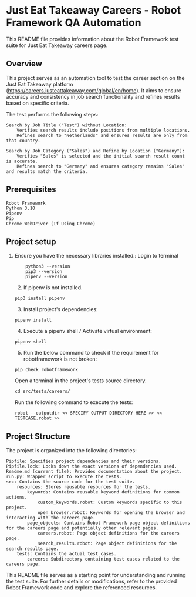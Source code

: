 # Just Eat Takeaway Careers - Robot Framework QA Automation

This README file provides information about the Robot Framework test suite for Just Eat Takeaway careers page.
## Overview

This project serves as an automation tool to test the career section on the Just Eat Takeaway platform (https://careers.justeattakeaway.com/global/en/home). It aims to ensure accuracy and consistency in job search functionality and refines results based on specific criteria.


The test performs the following steps:

    Search by Job Title ("Test") without Location:
        Verifies search results include positions from multiple locations.
        Refines search to "Netherlands" and ensures results are only from that country.

    Search by Job Category ("Sales") and Refine by Location ("Germany"):
        Verifies "Sales" is selected and the initial search result count is accurate.
        Refines search to "Germany" and ensures category remains "Sales" and results match the criteria.

## Prerequisites

    Robot Framework
    Python 3.10 
    Pipenv 
    Pip
    Chrome WebDriver (If Using Chrome)

## Project setup
    
1. Ensure you have the necessary libraries installed.: 
	Login to terminal
    ```
        python3 --version
        pip3 --version
        pipenv --version
    ```
    
    2. If pipenv is not installed.
    
    ```
    pip3 install pipenv 
    ```
    
    3. Install project's dependencies:
    ```
    pipenv install
    ```
    4. Execute a pipenv shell / Activate virtual environment:
    ```
    pipenv shell
    ```
    5. Run the below command to check if the requirement for robotframework is not broken:
    ```
    pip check robotframework
    ```

    Open a terminal in the project's tests source directory. 
    ```
    cd src/tests/careers/
    ```

    Run the following command to execute the tests:
    ```
   robot --outputdir << SPECIFY OUTPUT DIRECTORY HERE >> << TESTCASE.robot >>
    ```


## Project Structure

The project is organized into the following directories:

    Pipfile: Specifies project dependencies and their versions.
    Pipfile.lock: Locks down the exact versions of dependencies used.
    Readme.md (current file): Provides documentation about the project.
    run.py: Wrapper script to execute the tests.
    src: Contains the source code for the test suite.
        resources: Stores reusable resources for the tests.
            keywords: Contains reusable keyword definitions for common actions.
                custom_keywords.robot: Custom keywords specific to this project.
                open_browser.robot: Keywords for opening the browser and interacting with the careers page.
            page_objects: Contains Robot Framework page object definitions for the careers page and potentially other relevant pages.
                careers.robot: Page object definitions for the careers page.
                search_results.robot: Page object definitions for the search results page.
        tests: Contains the actual test cases.
            careers: Subdirectory containing test cases related to the careers page.

This README file serves as a starting point for understanding and running the test suite. For further details or modifications, refer to the provided Robot Framework code and explore the referenced resources.
